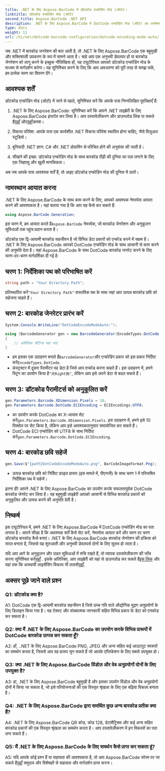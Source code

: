 ```yaml
---
title: .NET के लिए Aspose.BarCode में डॉटकोड एन्कोडिंग मोड (ऑटो)।
linktitle: डॉटकोड एन्कोडिंग मोड (ऑटो)
second_title: Aspose.BarCode .NET API
description: .NET के लिए Aspose.BarCode में DotCode एन्कोडिंग मोड (ऑटो) का अन्वेषण करें, जो बारकोड जेनरेशन के लिए एक शक्तिशाली उपकरण है। चरण दर चरण DotCode बारकोड जनरेट करना सीखें। दस्तावेज़ देखें, लाइब्रेरी डाउनलोड करें और अस्थायी लाइसेंस प्राप्त करें।
type: docs
weight: 11
url: /hi/net/dotcode-barcode-configuration/dotcode-encoding-mode-auto/
---
```

जब .NET में बारकोड जनरेशन की बात आती है, तो .NET के लिए Aspose.BarCode एक बहुमुखी और शक्तिशाली उपकरण के रूप में सामने आता है। चाहे आप एक अनुभवी डेवलपर हों या बारकोड जेनरेशन को लागू करने के इच्छुक नौसिखिया हों, यह ट्यूटोरियल आपको डॉटकोड एन्कोडिंग मोड के माध्यम से मार्गदर्शन करेगा। यह सुनिश्चित करने के लिए कि आप अवधारणा को पूरी तरह से समझ सकें, हम प्रत्येक चरण का विवरण देंगे।

## आवश्यक शर्तें

डॉटकोड एन्कोडिंग मोड (ऑटो) में जाने से पहले, सुनिश्चित करें कि आपके पास निम्नलिखित पूर्वापेक्षाएँ हैं:

1.  .NET के लिए Aspose.BarCode: सुनिश्चित करें कि आपने .NET लाइब्रेरी के लिए Aspose.BarCode इंस्टॉल कर लिया है। आप दस्तावेज़ीकरण और डाउनलोड लिंक पा सकते हैं[यहाँ](https://reference.aspose.com/barcode/net/) और[यहाँ](https://releases.aspose.com/barcode/net/)क्रमश।

2. विकास परिवेश: आपके पास एक कार्यशील .NET विकास परिवेश स्थापित होना चाहिए, जैसे विज़ुअल स्टूडियो।

3. बुनियादी .NET ज्ञान: C# और .NET प्रोग्रामिंग से परिचित होने की अनुशंसा की जाती है।

4. सीखने की इच्छा: डॉटकोड एन्कोडिंग मोड के साथ बारकोड पीढ़ी की दुनिया का पता लगाने के लिए एक जिज्ञासु और खुली मानसिकता।

अब जब आपके पास आवश्यक शर्तें हैं, तो आइए डॉटकोड एन्कोडिंग मोड की दुनिया में उतरें।

## नामस्थान आयात करना

.NET के लिए Aspose.BarCode के साथ काम करने के लिए, आपको आवश्यक नेमस्पेस आयात करने की आवश्यकता है। यहां बताया गया है कि आप यह कैसे कर सकते हैं:

```csharp
using Aspose.BarCode.Generation;
```

 इस चरण में, हम आयात करते हैं`Aspose.BarCode` नेमस्पेस, जो बारकोड जेनरेशन और अनुकूलन सुविधाओं तक पहुंच प्रदान करता है।

डॉटकोड एक द्वि-आयामी बारकोड सहजीवन है जो विभिन्न डेटा प्रकारों को एन्कोड करने में सक्षम है। .NET के लिए Aspose.BarCode आपको DotCode एन्कोडिंग मोड के साथ आसानी से काम करने की अनुमति देता है। यहां Aspose.BarCode के साथ DotCode बारकोड जनरेट करने के लिए चरण-दर-चरण मार्गदर्शिका दी गई है:

## चरण 1: निर्देशिका पथ को परिभाषित करें

```csharp
string path = "Your Directory Path";
```

 प्रतिस्थापित करें`"Your Directory Path"` वास्तविक पथ के साथ जहां आप उत्पन्न बारकोड छवि को सहेजना चाहते हैं।

## चरण 2: बारकोड जेनरेटर प्रारंभ करें

```csharp
System.Console.WriteLine("DotCodeEncodeModeAuto:");

using (BarcodeGenerator gen = new BarcodeGenerator(EncodeTypes.DotCode, "犬Right狗"))
{
    // अतिरिक्त सेटिंग्स यहां जाएं
}
```

-  हम इसका एक उदाहरण बनाते हैं`BarcodeGenerator`और एन्कोडिंग प्रकार को इस प्रकार निर्दिष्ट करें`EncodeTypes.DotCode`.
-  कंस्ट्रक्टर में दूसरा पैरामीटर वह डेटा है जिसे आप एन्कोड करना चाहते हैं। इस उदाहरण में, हमने स्ट्रिंग का उपयोग किया है`"犬Right狗"`, लेकिन आप इसे अपने डेटा से बदल सकते हैं।

## चरण 3: डॉटकोड पैरामीटर्स को अनुकूलित करें

```csharp
gen.Parameters.Barcode.XDimension.Pixels = 10;
gen.Parameters.Barcode.DotCode.ECIEncoding = ECIEncodings.UTF8;
```

-  का उपयोग करके DotCode का X-आयाम सेट करें`gen.Parameters.Barcode.XDimension.Pixels`. इस उदाहरण में, हमने इसे 10 पिक्सेल पर सेट किया है, लेकिन आप इसे आवश्यकतानुसार समायोजित कर सकते हैं।
-  DotCode ECI एन्कोडिंग को UTF8 के साथ निर्दिष्ट करें`gen.Parameters.Barcode.DotCode.ECIEncoding`.

## चरण 4: बारकोड छवि सहेजें

```csharp
gen.Save($"{path}DotCodeEncodeModeAuto.png", BarCodeImageFormat.Png);
```

- उत्पन्न बारकोड छवि को निर्दिष्ट फ़ाइल प्रारूप (इस मामले में, पीएनजी) के साथ चरण 1 में परिभाषित निर्देशिका पथ में सहेजें।

इतना ही! आपने .NET के लिए Aspose.BarCode का उपयोग करके सफलतापूर्वक DotCode बारकोड जेनरेट कर लिया है। यह बहुमुखी लाइब्रेरी आपको आसानी से विभिन्न बारकोड प्रकारों को अनुकूलित और उत्पन्न करने की अनुमति देती है।

## निष्कर्ष

इस ट्यूटोरियल में, हमने .NET के लिए Aspose.BarCode में DotCode एन्कोडिंग मोड का पता लगाया है। आपने सीखा है कि आवश्यक शर्तें कैसे सेट करें, नेमस्पेस आयात करें और चरण दर चरण डॉटकोड बारकोड कैसे बनाएं। .NET के लिए Aspose.BarCode बारकोड जेनरेशन की प्रक्रिया को सरल बनाता है, जिससे यह शुरुआती और अनुभवी डेवलपर्स दोनों के लिए सुलभ हो जाता है।

 यदि आप आगे के अनुकूलन और उन्नत सुविधाओं में रुचि रखते हैं, तो व्यापक दस्तावेज़ीकरण की जाँच करना सुनिश्चित करें[यहाँ](https://reference.aspose.com/barcode/net/) . इसके अतिरिक्त, आप लाइब्रेरी को यहां से डाउनलोड कर सकते हैं[इस लिंक](https://releases.aspose.com/barcode/net/) और यहां तक कि अस्थायी लाइसेंसिंग विकल्प भी तलाशें[यहाँ](https://purchase.aspose.com/temporary-license/).

## अक्सर पूछे जाने वाले प्रश्न

### Q1: डॉटकोड क्या है?

A1: DotCode एक द्वि-आयामी बारकोड सहजीवन है जिसे उच्च गति वाले औद्योगिक मुद्रण अनुप्रयोगों के लिए डिज़ाइन किया गया है। यह टेक्स्ट और संख्यात्मक जानकारी सहित विभिन्न प्रकार के डेटा को एनकोड कर सकता है।

### Q2: क्या मैं .NET के लिए Aspose.BarCode का उपयोग करके विभिन्न प्रारूपों में DotCode बारकोड उत्पन्न कर सकता हूँ?

A2: हाँ, ..NET के लिए Aspose.BarCode PNG, JPEG और अन्य सहित कई आउटपुट स्वरूपों का समर्थन करता है, जिससे आप वह प्रारूप चुन सकते हैं जो आपके एप्लिकेशन के लिए सबसे उपयुक्त हो।

### Q3: क्या .NET के लिए Aspose.BarCode विंडोज़ और वेब अनुप्रयोगों दोनों के लिए उपयुक्त है?

A3: हां, .NET के लिए Aspose.BarCode बहुमुखी है और इसका उपयोग विंडोज़ और वेब अनुप्रयोगों दोनों में किया जा सकता है, जो इसे परियोजनाओं की एक विस्तृत श्रृंखला के लिए एक बढ़िया विकल्प बनाता है।

### Q4: .NET के लिए Aspose.BarCode द्वारा समर्थित कुछ अन्य बारकोड प्रतीक क्या हैं?

A4: .NET के लिए Aspose.BarCode QR कोड, कोड 128, डेटामैट्रिक्स और कई अन्य सहित बारकोड प्रकारों की एक विस्तृत श्रृंखला का समर्थन करता है। आप दस्तावेज़ीकरण में इन विकल्पों का पता लगा सकते हैं।

### Q5: मैं .NET के लिए Aspose.BarCode के लिए समर्थन कैसे प्राप्त कर सकता हूं?

 A5: यदि आपके कोई प्रश्न हैं या सहायता की आवश्यकता है, तो आप Aspose.BarCode फोरम पर जा सकते हैं[यहाँ](https://forum.aspose.com/c/barcode/13) समुदाय और विशेषज्ञों से सहायता और मार्गदर्शन प्राप्त करना।